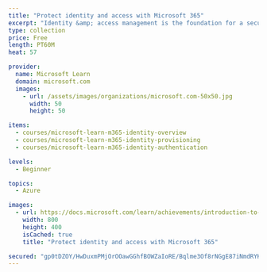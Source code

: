 ```yaml
---
title: "Protect identity and access with Microsoft 365"
excerpt: "Identity &amp; access management is the foundation for a secure digital estate. The credentials that you issue to your users prove that they are who they claim to be and that they have permission to access your resources. Learn how to use Microsoft 365 to for authentication and authorization in your enterprise environment."
type: collection
price: Free
length: PT60M
heat: 57

provider:
  name: Microsoft Learn
  domain: microsoft.com
  images:
    - url: /assets/images/organizations/microsoft.com-50x50.jpg
      width: 50
      height: 50

items:
  - courses/microsoft-learn-m365-identity-overview
  - courses/microsoft-learn-m365-identity-provisioning
  - courses/microsoft-learn-m365-identity-authentication

levels:
  - Beginner

topics:
  - Azure

images:
  - url: https://docs.microsoft.com/learn/achievements/introduction-to-identity-and-access-management-in-microsoft-365-social.png
    width: 800
    height: 400
    isCached: true
    title: "Protect identity and access with Microsoft 365"

secured: "gp0tDZOY/HwDuxmPMjOrOOawGGhfBOWZaIoRE/Bqlme3Of8rNGgE87iNmdRYKQuSme01YI9/s7pTYLz/lv7o3J+DacGNrD5dMPkJ1Uz+RqBJi0m/wJgMfAqKcmUgj4O/XFuemk8wBjQCbE1mMzzb3XNiEeZiTgFEtSpkVy52TwY9mBk6QoqY/6uuMLmosukpwFrEnM5hoghGBVV3WEDLaWZezPlez6Pbqw3O4cszEbqZvJFpHTDC6Ouw/HDvws+6gfghyVNS0ZfRB8mJm0eLxA3Udw5E5f5eM27DAO1rn9jFyT7YAXwsOHLYKfCne8LlKJXY0eh2CYu2ZtoFJwyufQ==;IwdMK0uVvYnL+7FNgx15tA=="
---
```



